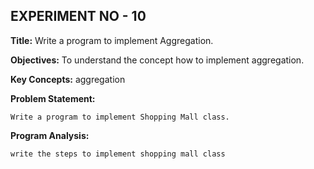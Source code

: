 ## EXPERIMENT NO - 10

**Title:** Write a program to implement Aggregation.

**Objectives:** To understand the concept how to implement aggregation.

**Key Concepts:** aggregation

**Problem Statement:**

    Write a program to implement Shopping Mall class.

**Program Analysis:**

    write the steps to implement shopping mall class
